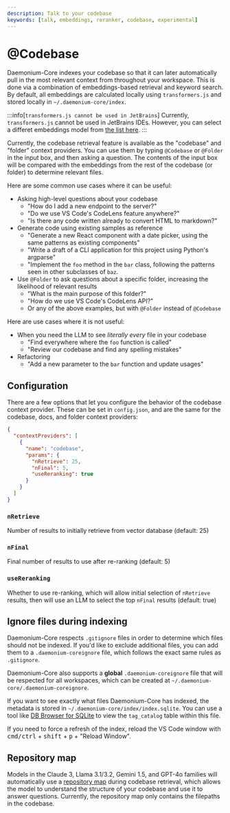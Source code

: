 ```yaml
---
description: Talk to your codebase
keywords: [talk, embeddings, reranker, codebase, experimental]
---
```


# @Codebase

Daemonium-Core indexes your codebase so that it can later automatically pull in the most relevant context from throughout your workspace. This is done via a combination of embeddings-based retrieval and keyword search. By default, all embeddings are calculated locally using `transformers.js` and stored locally in `~/.daemonium-core/index`.

:::info[`transformers.js cannot be used in JetBrains`]
Currently, `transformers.js` cannot be used in JetBrains IDEs. However, you can select a differet embeddings model from [the list here](../model-types/embeddings.md).
:::

Currently, the codebase retrieval feature is available as the "codebase" and "folder" context providers. You can use them by typing `@Codebase` or `@Folder` in the input box, and then asking a question. The contents of the input box will be compared with the embeddings from the rest of the codebase (or folder) to determine relevant files.

Here are some common use cases where it can be useful:

- Asking high-level questions about your codebase
  - "How do I add a new endpoint to the server?"
  - "Do we use VS Code's CodeLens feature anywhere?"
  - "Is there any code written already to convert HTML to markdown?"
- Generate code using existing samples as reference
  - "Generate a new React component with a date picker, using the same patterns as existing components"
  - "Write a draft of a CLI application for this project using Python's argparse"
  - "Implement the `foo` method in the `bar` class, following the patterns seen in other subclasses of `baz`.
- Use `@Folder` to ask questions about a specific folder, increasing the likelihood of relevant results
  - "What is the main purpose of this folder?"
  - "How do we use VS Code's CodeLens API?"
  - Or any of the above examples, but with `@Folder` instead of `@Codebase`

Here are use cases where it is not useful:

- When you need the LLM to see _literally every_ file in your codebase
  - "Find everywhere where the `foo` function is called"
  - "Review our codebase and find any spelling mistakes"
- Refactoring
  - "Add a new parameter to the `bar` function and update usages"

## Configuration

There are a few options that let you configure the behavior of the codebase context provider. These can be set in `config.json`, and are the same for the codebase, docs, and folder context providers:

```json title="config.json"
{
  "contextProviders": [
    {
      "name": "codebase",
      "params": {
        "nRetrieve": 25,
        "nFinal": 5,
        "useReranking": true
      }
    }
  ]
}
```

### `nRetrieve`

Number of results to initially retrieve from vector database (default: 25)

### `nFinal`

Final number of results to use after re-ranking (default: 5)

### `useReranking`

Whether to use re-ranking, which will allow initial selection of `nRetrieve` results, then will use an LLM to select the top `nFinal` results (default: true)

## Ignore files during indexing

Daemonium-Core respects `.gitignore` files in order to determine which files should not be indexed. If you'd like to exclude additional files, you can add them to a `.daemonium-coreignore` file, which follows the exact same rules as `.gitignore`.

Daemonium-Core also supports a **global** `.daemonium-coreignore` file that will be respected for all workspaces, which can be created at `~/.daemonium-core/.daemonium-coreignore`.

If you want to see exactly what files Daemonium-Core has indexed, the metadata is stored in `~/.daemonium-core/index/index.sqlite`. You can use a tool like [DB Browser for SQLite](https://sqlitebrowser.org/) to view the `tag_catalog` table within this file.

If you need to force a refresh of the index, reload the VS Code window with <kbd>cmd/ctrl</kbd> + <kbd>shift</kbd> + <kbd>p</kbd> + "Reload Window".

## Repository map

Models in the Claude 3, Llama 3.1/3.2, Gemini 1.5, and GPT-4o families will automatically use a [repository map](../context-providers.md#repository-map) during codebase retrieval, which allows the model to understand the structure of your codebase and use it to answer questions. Currently, the repository map only contains the filepaths in the codebase.
